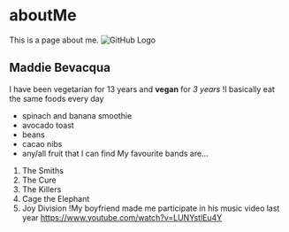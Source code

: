 # aboutMe
This is a page about me.
![GitHub Logo](https://scontent-yyz1-1.xx.fbcdn.net/v/t1.0-9/14469665_687076871441295_6980466168130548212_n.jpg?oh=5739c701f9143bb513b41c8f3bf66af2&oe=5A5BFC29)
## Maddie Bevacqua
I have been vegetarian for 13 years and **vegan** for _3 years_
!I basically eat the same foods every day
* spinach and banana smoothie
* avocado toast
* beans
* cacao nibs
* any/all fruit that I can find
My favourite bands are...
1. The Smiths
2. The Cure
3. The Killers
4. Cage the Elephant
5. Joy Division
!My boyfriend made me participate in his music video last year https://www.youtube.com/watch?v=LUNYstlEu4Y
